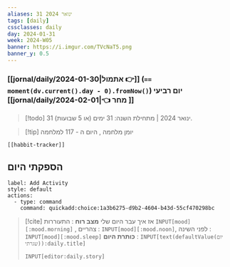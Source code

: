 ```yaml
---
aliases: 31 ינואר 2024
tags: [daily]
cssclasses: daily
day: 2024-01-31
week: 2024-W05
banner: https://i.imgur.com/TVcNaT5.png
banner_y: 0.5
---
```


### [[jornal/daily/2024-01-30|אתמול 👉]] (**`== moment(dv.current().day - 0).fromNow()`**) יום רביעי [[jornal/daily/2024-02-01|👈 מחר ]]

> [!todo]   31 ינואר 2024 | מתחילת השנה: 31 ימים (או 5 שבועות). 

> [!tip]  יומן מלחמה , היום ה - 117 למלחמה

```meta-bind-embed
[[habbit-tracker]]
```

## הספקתי היום

```meta-bind-button
label: Add Activity
style: default
actions: 
  - type: command
    command: quickadd:choice:1a3b6275-d9b2-4604-b43d-55cf470298bc

```

> [!cite] אז איך עבר היום שלי
> **מצב רוח** :  התעוררות `INPUT[mood][:mood.morning]` , צהריים : `INPUT[mood][:mood.noon]`,  לפני השינה :  `INPUT[mood][:mood.sleep]`
> **כותרת היום** : `INPUT[text(defaultValue(יום שגרתי)):daily.title]`
> ```meta-bind
> INPUT[editor:daily.story]
> ```